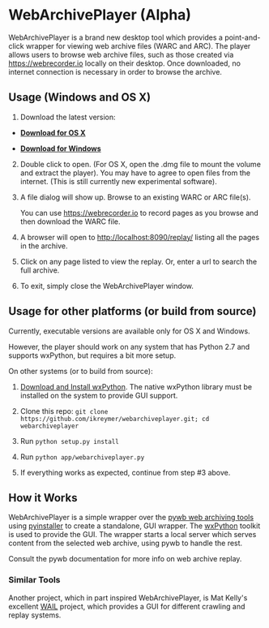 # WebArchivePlayer (Alpha)

WebArchivePlayer is a brand new desktop tool which provides a point-and-click wrapper for viewing web archive files (WARC and ARC).
The player allows users to browse web archive files, such as those created via https://webrecorder.io locally on their desktop.
Once downloaded, no internet connection is necessary in order to browse the archive.

## Usage (Windows and OS X)

1. Download the latest version:

* **[Download for OS X](https://github.com/ikreymer/webarchiveplayer/raw/master/app/osx/webarchiveplayer.dmg)**

* **[Download for Windows](https://github.com/ikreymer/webarchiveplayer/raw/master/app/windows/webarchiveplayer.exe)**

2. Double click to open. (For OS X, open the .dmg file to mount the volume and extract the player). You may have to agree to open files from the internet. (This is still currently new experimental software).

3. A file dialog will show up. Browse to an existing WARC or ARC file(s).

   You can use https://webrecorder.io to record pages as you browse and then download the WARC file.

4. A browser will open to [http://localhost:8090/replay/](http://localhost:8090/replay/) listing all the pages in the archive.

5. Click on any page listed to view the replay. Or, enter a url to search the full archive.

6. To exit, simply close the WebArchivePlayer window.

## Usage for other platforms (or build from source)

Currently, executable versions are available only for OS X and Windows.

However, the player should work on any system that has Python 2.7 and supports wxPython, but requires a bit more setup.

On other systems (or to build from source):

1. [Download and Install wxPython](http://www.wxpython.org/download.php). The native wxPython library must be installed on the system to provide GUI support.

2. Clone this repo: `git clone https://github.com/ikreymer/webarchiveplayer.git; cd webarchiveplayer`

3. Run `python setup.py install`

4. Run `python app/webarchiveplayer.py`

5. If everything works as expected, continue from step #3 above.


## How it Works

WebArchivePlayer is a simple wrapper over the [pywb web archiving tools](https://github.com/ikreymer/pywb) using
[pyinstaller](http://www.pyinstaller.org/) to create a standalone, GUI wrapper. The [wxPython](http://wxpython.org/) toolkit is used to provide the GUI. The wrapper starts a local server which serves content from the selected web archive, using pywb to handle the rest.

Consult the pywb documentation for more info on web archive replay.

### Similar Tools

Another project, which in part inspired WebArchivePlayer, is Mat Kelly's excellent [WAIL](http://matkelly.com/wail/) project, which provides a GUI for different crawling and replay systems.
